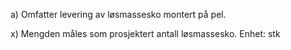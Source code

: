 a) Omfatter levering av løsmassesko montert på pel.

x) Mengden måles som prosjektert antall løsmassesko. Enhet: stk

